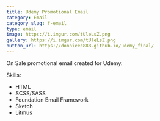 ```yaml
---
title: Udemy Promotional Email 
category: Email
category_slug: f-email
type: email
image: https://i.imgur.com/tUleLsZ.png
gallery: https://i.imgur.com/tUleLsZ.png
button_url: https://donnieec888.github.io/udemy_final/
---
```


On Sale promotional email created for Udemy.

Skills: 
* HTML
* SCSS/SASS
* Foundation Email Framework
* Sketch
* Litmus
